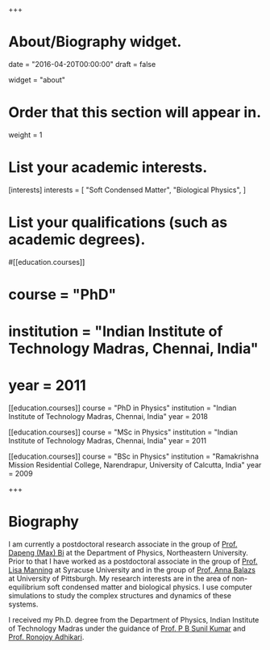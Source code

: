 +++
# About/Biography widget.

date = "2016-04-20T00:00:00"
draft = false

widget = "about"

# Order that this section will appear in.
weight = 1

# List your academic interests.
[interests]
  interests = [
    "Soft Condensed Matter",
    "Biological Physics",
  ]

# List your qualifications (such as academic degrees).

#[[education.courses]]
#  course = "PhD"
#  institution = "Indian Institute of Technology Madras, Chennai, India"
#  year = 2011

[[education.courses]]
  course = "PhD in Physics"
  institution = "Indian Institute of Technology Madras, Chennai, India"
  year = 2018


[[education.courses]]
  course = "MSc in Physics"
  institution = "Indian Institute of Technology Madras, Chennai, India"
  year = 2011

[[education.courses]]
  course = "BSc in Physics"
  institution = "Ramakrishna Mission Residential College, Narendrapur, University of Calcutta, India"
  year = 2009
 
+++

# Biography

I am currently a postdoctoral research associate in the group of [Prof. Dapeng (Max) Bi](https://sites.google.com/view/dapengbi) at the Department of Physics, Northeastern University. Prior to that I have worked as a postdoctoral associate in the group of [Prof. Lisa Manning](https://mmanning.expressions.syr.edu/) at Syracuse University and in the group of [Prof. Anna Balazs](https://www.engineering.pitt.edu/AnnaBalazs/) at University of Pittsburgh. My research interests are in the area of non-equilibrium soft condensed matter and biological physics. I use computer simulations to study the complex structures and dynamics of these systems. 

I received my Ph.D. degree from the Department of Physics, Indian Institute of Technology Madras under the guidance of 
 [Prof. P B Sunil Kumar](https://physics.iitm.ac.in/faculty-inner.php?fuid=78) and [Prof. Ronojoy Adhikari](http://www.damtp.cam.ac.uk/person/ra413). 


 


